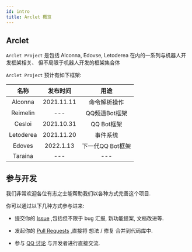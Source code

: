 ```yaml
---
id: intro
title: Arclet 概览
---
```


## Arclet

`Arclet Project` 是包括 Alconna, Edovse, Letoderea 在内的一系列与机器人开发框架相关、
但不局限于机器人开发的框架集合体

`Arclet Project` 预计有如下框架:

| 名称 | 发布时间 | 用途 |
|:----:|:----:|:----:|
| Alconna | 2021.11.11 | 命令解析操作 |
| Reimelin | --- | QQ频道Bot框架 |
| Cesloi| 2021.10.31 | QQ Bot框架|
| Letoderea| 2021.11.20 | 事件系统 |
| Edoves | 2022.1.13 | 下一代QQ Bot框架 |
| Taraina | --- | --- |

## 参与开发

我们非常欢迎各位有志之士能帮助我们以各种方式完善这个项目.

你可以通过以下几种方式参与进来:

 - 提交你的 [Issue](https://github.com/ArcletProject) ,包括但不限于 bug 汇报, 新功能提案, 文档改进等.

 - 发起你的 [Pull Requests](https://github.com/ArcletProject) ,直接将 想法 / 修复 合并到代码库中.

 - 参与 [QQ 讨论](https://jq.qq.com/?_wv=1027&k=PUPOnCSH) 与开发者进行直接交流.